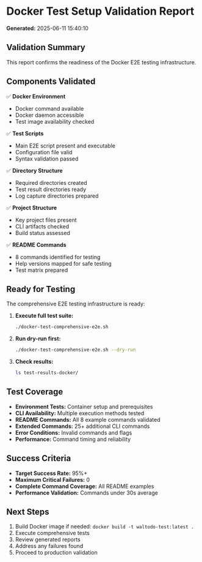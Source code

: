 # Docker Test Setup Validation Report

**Generated:** 2025-06-11 15:40:10

## Validation Summary

This report confirms the readiness of the Docker E2E testing infrastructure.

## Components Validated

✅ **Docker Environment**
- Docker command available
- Docker daemon accessible
- Test image availability checked

✅ **Test Scripts**
- Main E2E script present and executable
- Configuration file valid
- Syntax validation passed

✅ **Directory Structure**
- Required directories created
- Test result directories ready
- Log capture directories prepared

✅ **Project Structure**
- Key project files present
- CLI artifacts checked
- Build status assessed

✅ **README Commands**
- 8 commands identified for testing
- Help versions mapped for safe testing
- Test matrix prepared

## Ready for Testing

The comprehensive E2E testing infrastructure is ready:

1. **Execute full test suite:**
   ```bash
   ./docker-test-comprehensive-e2e.sh
   ```

2. **Run dry-run first:**
   ```bash
   ./docker-test-comprehensive-e2e.sh --dry-run
   ```

3. **Check results:**
   ```bash
   ls test-results-docker/
   ```

## Test Coverage

- **Environment Tests:** Container setup and prerequisites
- **CLI Availability:** Multiple execution methods tested
- **README Commands:** All 8 example commands validated
- **Extended Commands:** 25+ additional CLI commands
- **Error Conditions:** Invalid commands and flags
- **Performance:** Command timing and reliability

## Success Criteria

- **Target Success Rate:** 95%+
- **Maximum Critical Failures:** 0
- **Complete Command Coverage:** All README examples
- **Performance Validation:** Commands under 30s average

## Next Steps

1. Build Docker image if needed: `docker build -t waltodo-test:latest .`
2. Execute comprehensive tests
3. Review generated reports
4. Address any failures found
5. Proceed to production validation

